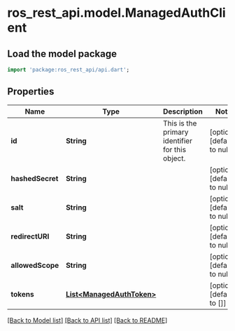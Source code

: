 # ros_rest_api.model.ManagedAuthClient

## Load the model package
```dart
import 'package:ros_rest_api/api.dart';
```

## Properties
Name | Type | Description | Notes
------------ | ------------- | ------------- | -------------
**id** | **String** | This is the primary identifier for this object.  | [optional] [default to null]
**hashedSecret** | **String** |  | [optional] [default to null]
**salt** | **String** |  | [optional] [default to null]
**redirectURI** | **String** |  | [optional] [default to null]
**allowedScope** | **String** |  | [optional] [default to null]
**tokens** | [**List&lt;ManagedAuthToken&gt;**](ManagedAuthToken.md) |  | [optional] [default to []]

[[Back to Model list]](../README.md#documentation-for-models) [[Back to API list]](../README.md#documentation-for-api-endpoints) [[Back to README]](../README.md)


